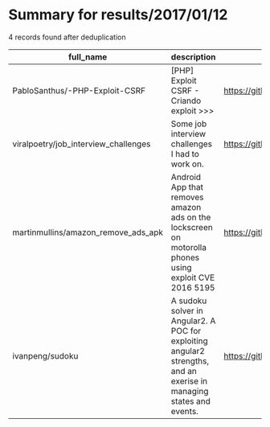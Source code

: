 
# Summary for results/2017/01/12
    
4 records found after deduplication

| full_name | description | html_url | matched_list | matched_count | pushed_at | size | stargazers_count | language | forks_count |
|--------------------------------------|---------------------------------------------------------------------------------------------------------------------|---------------------------------------------------------|----------------|-----------------|---------------------------|--------|--------------------|------------|---------------|
| PabloSanthus/-PHP-Exploit-CSRF | [PHP] Exploit CSRF - Criando exploit >>> | https://github.com/PabloSanthus/-PHP-Exploit-CSRF | ['exploit'] | 1 | 2017-01-12 03:11:19+00:00 | 5 | 2 | PHP | 0 |
| viralpoetry/job_interview_challenges | Some job interview challenges I had to work on. | https://github.com/viralpoetry/job_interview_challenges | ['exploit'] | 1 | 2017-01-12 13:41:23+00:00 | 2443 | 0 | | 1 |
| martinmullins/amazon_remove_ads_apk | Android App that removes amazon ads on the lockscreen on motorolla phones using exploit CVE 2016 5195 | https://github.com/martinmullins/amazon_remove_ads_apk | ['exploit'] | 1 | 2017-01-12 01:06:36+00:00 | 554 | 6 | Java | 6 |
| ivanpeng/sudoku | A sudoku solver in Angular2. A POC for exploiting angular2 strengths, and an exerise in managing states and events. | https://github.com/ivanpeng/sudoku | ['exploit'] | 1 | 2017-01-12 05:33:09+00:00 | 11 | 0 | TypeScript | 0 |
